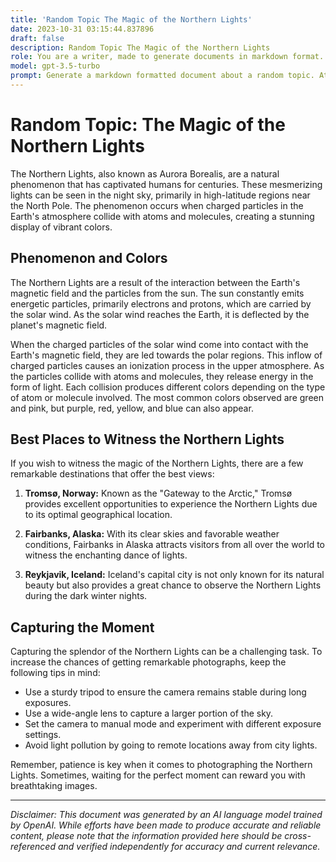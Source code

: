 ```yaml
---
title: 'Random Topic The Magic of the Northern Lights'
date: 2023-10-31 03:15:44.837896
draft: false
description: Random Topic The Magic of the Northern Lights
role: You are a writer, made to generate documents in markdown format. It is very important that all of the documents you generate are in valid markdown format.
model: gpt-3.5-turbo
prompt: Generate a markdown formatted document about a random topic. At the bottom, include a disclaimer explaining that the document was generated by you. The first line of the document should be the title. Make sure that the entire document is in proper markdown format, using a mix of various tags to make the document visually appealing.
---
```


# Random Topic: The Magic of the Northern Lights

The Northern Lights, also known as Aurora Borealis, are a natural phenomenon that has captivated humans for centuries. These mesmerizing lights can be seen in the night sky, primarily in high-latitude regions near the North Pole. The phenomenon occurs when charged particles in the Earth's atmosphere collide with atoms and molecules, creating a stunning display of vibrant colors.

## Phenomenon and Colors

The Northern Lights are a result of the interaction between the Earth's magnetic field and the particles from the sun. The sun constantly emits energetic particles, primarily electrons and protons, which are carried by the solar wind. As the solar wind reaches the Earth, it is deflected by the planet's magnetic field.

When the charged particles of the solar wind come into contact with the Earth's magnetic field, they are led towards the polar regions. This inflow of charged particles causes an ionization process in the upper atmosphere. As the particles collide with atoms and molecules, they release energy in the form of light. Each collision produces different colors depending on the type of atom or molecule involved. The most common colors observed are green and pink, but purple, red, yellow, and blue can also appear.

## Best Places to Witness the Northern Lights

If you wish to witness the magic of the Northern Lights, there are a few remarkable destinations that offer the best views:

1. **Tromsø, Norway:** Known as the "Gateway to the Arctic," Tromsø provides excellent opportunities to experience the Northern Lights due to its optimal geographical location.

2. **Fairbanks, Alaska:** With its clear skies and favorable weather conditions, Fairbanks in Alaska attracts visitors from all over the world to witness the enchanting dance of lights.

3. **Reykjavik, Iceland:** Iceland's capital city is not only known for its natural beauty but also provides a great chance to observe the Northern Lights during the dark winter nights.

## Capturing the Moment

Capturing the splendor of the Northern Lights can be a challenging task. To increase the chances of getting remarkable photographs, keep the following tips in mind:

- Use a sturdy tripod to ensure the camera remains stable during long exposures.
- Use a wide-angle lens to capture a larger portion of the sky.
- Set the camera to manual mode and experiment with different exposure settings.
- Avoid light pollution by going to remote locations away from city lights.

Remember, patience is key when it comes to photographing the Northern Lights. Sometimes, waiting for the perfect moment can reward you with breathtaking images.

---

*Disclaimer: This document was generated by an AI language model trained by OpenAI. While efforts have been made to produce accurate and reliable content, please note that the information provided here should be cross-referenced and verified independently for accuracy and current relevance.*